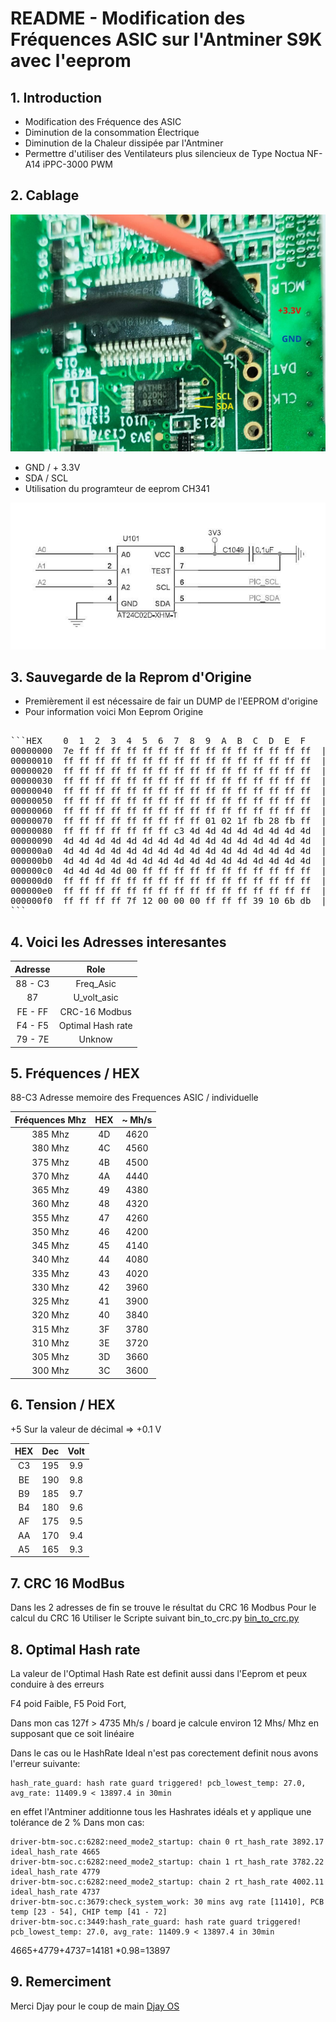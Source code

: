 # README - Modification des Fréquences ASIC sur l'Antminer S9K avec l'eeprom 

## 1. Introduction
   - Modification des Fréquence des ASIC
   - Diminution de la consommation Électrique 
   - Diminution de la Chaleur dissipée par l'Antminer
   - Permettre d'utiliser des Ventilateurs plus silencieux
      de Type Noctua NF-A14 iPPC-3000 PWM

## 2. Cablage 
![Reprom](images/eprom.jpg)
   
   - GND / + 3.3V
   - SDA / SCL
   - Utilisation du programteur de eeprom CH341

![Reprom_sh](images/eprom_sh.jpg)

## 3. Sauvegarde de la Reprom d'Origine
   - Premièrement il est nécessaire de fair un DUMP de l'EEPROM d'origine 
   - Pour information voici Mon Eeprom Origine
   <pre>

```HEX    0  1  2  3  4  5  6  7  8  9  A  B  C  D  E  F
00000000  7e ff ff ff ff ff ff ff ff ff ff ff ff ff ff ff  |~...............|
00000010  ff ff ff ff ff ff ff ff ff ff ff ff ff ff ff ff  |................|
00000020  ff ff ff ff ff ff ff ff ff ff ff ff ff ff ff ff  |................|
00000030  ff ff ff ff ff ff ff ff ff ff ff ff ff ff ff ff  |................|
00000040  ff ff ff ff ff ff ff ff ff ff ff ff ff ff ff ff  |................|
00000050  ff ff ff ff ff ff ff ff ff ff ff ff ff ff ff ff  |................|
00000060  ff ff ff ff ff ff ff ff ff ff ff ff ff ff ff ff  |................|
00000070  ff ff ff ff ff ff ff ff ff 01 02 1f fb 28 fb ff  |.............(..|
00000080  ff ff ff ff ff ff ff c3 4d 4d 4d 4d 4d 4d 4d 4d  |........MMMMMMMM|
00000090  4d 4d 4d 4d 4d 4d 4d 4d 4d 4d 4d 4d 4d 4d 4d 4d  |MMMMMMMMMMMMMMMM|
000000a0  4d 4d 4d 4d 4d 4d 4d 4d 4d 4d 4d 4d 4d 4d 4d 4d  |MMMMMMMMMMMMMMMM|
000000b0  4d 4d 4d 4d 4d 4d 4d 4d 4d 4d 4d 4d 4d 4d 4d 4d  |MMMMMMMMMMMMMMMM|
000000c0  4d 4d 4d 4d 00 ff ff ff ff ff ff ff ff ff ff ff  |MMMM............|
000000d0  ff ff ff ff ff ff ff ff ff ff ff ff ff ff ff ff  |................|
000000e0  ff ff ff ff ff ff ff ff ff ff ff ff ff ff ff ff  |................|
000000f0  ff ff ff ff 7f 12 00 00 00 ff ff ff 39 10 6b db  |............9.k.|
```
</pre>

## 4. Voici les Adresses interesantes 
 

| Adresse | Role |
|:-----------------:|:---------------:|
|88 - C3 | Freq_Asic |
|87|U_volt_asic|
|FE - FF | CRC-16 Modbus|
|F4 - F5 | Optimal Hash rate|
|79 - 7E | Unknow|


## 5. Fréquences / HEX 

88-C3 Adresse memoire des Frequences ASIC / individuelle 

| Fréquences Mhz | HEX |~ Mh/s|
|:-----------------:|:---------------:|:---------------:|
| 385 Mhz | 4D |4620|
| 380 Mhz | 4C |4560|
| 375 Mhz | 4B |4500|
| 370 Mhz | 4A |4440|
| 365 Mhz | 49 |4380|
| 360 Mhz | 48 |4320|
| 355 Mhz | 47 |4260|
| 350 Mhz | 46 |4200|
| 345 Mhz | 45 |4140|
| 340 Mhz | 44 |4080|
| 335 Mhz | 43 |4020|
| 330 Mhz | 42 |3960|
| 325 Mhz | 41 |3900|
| 320 Mhz | 40 |3840|
| 315 Mhz | 3F |3780|
| 310 Mhz | 3E |3720|
| 305 Mhz | 3D |3660|
| 300 Mhz | 3C |3600|



## 6. Tension / HEX 

+5 Sur la valeur de décimal => +0.1 V

| HEX | Dec | Volt |
|:-----------------:|:---------------:|:-----------------:|
| C3 |195| 9.9 |
|BE|190|9.8|
|B9|185|9.7|
|B4|180|9.6|
|AF|175|9.5|
|AA|170|9.4|
|A5|165|9.3|

## 7. CRC 16 ModBus
   Dans les 2 adresses de fin se trouve le résultat du CRC 16 Modbus 
   Pour le calcul du CRC 16 Utiliser le Scripte suivant 
   bin_to_crc.py
   [bin_to_crc.py](bin_to_crc.py)

## 8. Optimal Hash rate
   
   La valeur de l'Optimal Hash Rate est definit aussi dans l'Eeprom et peux conduire à des erreurs 
   
   F4 poid Faible, 
   F5 Poid Fort,
   
   Dans mon cas 127f > 4735 Mh/s / board 
   je calcule environ 12 Mhs/ Mhz en supposant que ce soit linéaire
   
   Dans le cas ou le HashRate Ideal n'est pas corectement definit 
   nous avons l'erreur suivante:

   ```
   hash_rate_guard: hash rate guard triggered! pcb_lowest_temp: 27.0, avg_rate: 11409.9 < 13897.4 in 30min
   ```
   en effet l'Antminer additionne tous les Hashrates idéals et y applique une tolérance de 2 %
   Dans mon cas:

   ```
   driver-btm-soc.c:6282:need_mode2_startup: chain 0 rt_hash_rate 3892.17 ideal_hash_rate 4665
   driver-btm-soc.c:6282:need_mode2_startup: chain 1 rt_hash_rate 3782.22 ideal_hash_rate 4779
   driver-btm-soc.c:6282:need_mode2_startup: chain 2 rt_hash_rate 4002.11 ideal_hash_rate 4737
   driver-btm-soc.c:3679:check_system_work: 30 mins avg rate [11410], PCB temp [23 - 54], CHIP temp [41 - 72]
   driver-btm-soc.c:3449:hash_rate_guard: hash rate guard triggered! pcb_lowest_temp: 27.0, avg_rate: 11409.9 < 13897.4 in 30min
   ```

   4665+4779+4737=14181
   *0.98=13897
   
   
## 9. Remerciment

   Merci Djay pour le coup de main
   [Djay OS](https://www.djayos.com/)
   
   

